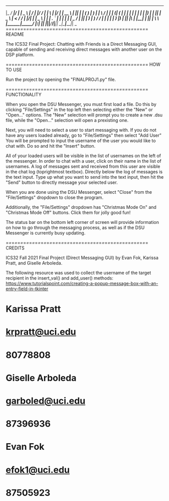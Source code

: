   _____ _____  _____   ____ ___    __  __ ______  _____ _____ ______ _   _  _____ ______ _____  
 |_   _/ ____|/ ____| |___ \__ \  |  \/  |  ____|/ ____/ ____|  ____| \ | |/ ____|  ____|  __ \ 
   | || |    | (___     __) | ) | | \  / | |__  | (___| (___ | |__  |  \| | |  __| |__  | |__) |
   | || |     \___ \   |__ < / /  | |\/| |  __|  \___ \\___ \|  __| | . ` | | |_ |  __| |  _  / 
  _| || |____ ____) |  ___) / /_  | |  | | |____ ____) |___) | |____| |\  | |__| | |____| | \ \ 
 |_____\_____|_____/  |____/____| |_|  |_|______|_____/_____/|______|_| \_|\_____|______|_|  \_\
=*=*=*=*=*=*=*=*=*=*=*=*=*=*=*=*=*=*=*=*=*=*=*=*=*=*=*=*=*=*=*=*=*=*=*=*=*=*=*=*=*=*=*=*=*=*=*=*=
README

The ICS32 Final Project: Chatting with Friends is a Direct Messaging GUI,
capable of sending and receiving direct messages with another user on the DSP platform.

=*=*=*=*=*=*=*=*=*=*=*=*=*=*=*=*=*=*=*=*=*=*=*=*=*=*=*=*=*=*=*=*=*=*=*=*=*=*=*=*=*=*=*=*=*=*=*=*=
HOW TO USE

Run the project by opening the "FINALPROJ1.py" file.

=*=*=*=*=*=*=*=*=*=*=*=*=*=*=*=*=*=*=*=*=*=*=*=*=*=*=*=*=*=*=*=*=*=*=*=*=*=*=*=*=*=*=*=*=*=*=*=*=
FUNCTIONALITY

When you open the DSU Messenger, you must first load a file. Do this by clicking "File/Settings" 
in the top left then selecting either the "New" or "Open..." options.
The "New" selection will prompt you to create a new .dsu file, while the "Open..." selection will open a prexisting one.

Next, you will need to select a user to start messaging with.
If you do not have any users loaded already, go to "File/Settings" then select "Add User"
You will be prompted to input the username of the user you would like to chat with. Do so and hit the "Insert" button.

All of your loaded users will be visible in the list of usernames on the left of the messenger.
In order to chat with a user, click on their name in the list of usernames.
A log of messages sent and received from this user are visible in the chat log (toprightmost textbox).
Directly below the log of messages is the text input.
Type up what you want to send into the text input, then hit the "Send" button to directly message your selected user.

When you are done using the DSU Messenger, select "Close" from the "File/Settings" dropdown to close the program.

Additionally, the "File/Settings" dropdown has "Christmas Mode On" and "Christmas Mode Off" buttons.
Click them for jolly good fun!

The status bar on the bottom left corner of screen will provide information on how to go through the messaging process,
as well as if the DSU Messenger is currently busy updating.

=*=*=*=*=*=*=*=*=*=*=*=*=*=*=*=*=*=*=*=*=*=*=*=*=*=*=*=*=*=*=*=*=*=*=*=*=*=*=*=*=*=*=*=*=*=*=*=*=
CREDITS

ICS32 Fall 2021 Final Project (Direct Messaging GUI) by Evan Fok, Karissa Pratt, and Giselle Arboleda.

The following resource was used to collect the username of the target recipient in the insert_val() and add_user() methods:
https://www.tutorialspoint.com/creating-a-popup-message-box-with-an-entry-field-in-tkinter

# Karissa Pratt
# krpratt@uci.edu
# 80778808

# Giselle Arboleda
# garboled@uci.edu
# 87396936

# Evan Fok
# efok1@uci.edu
# 87505923
